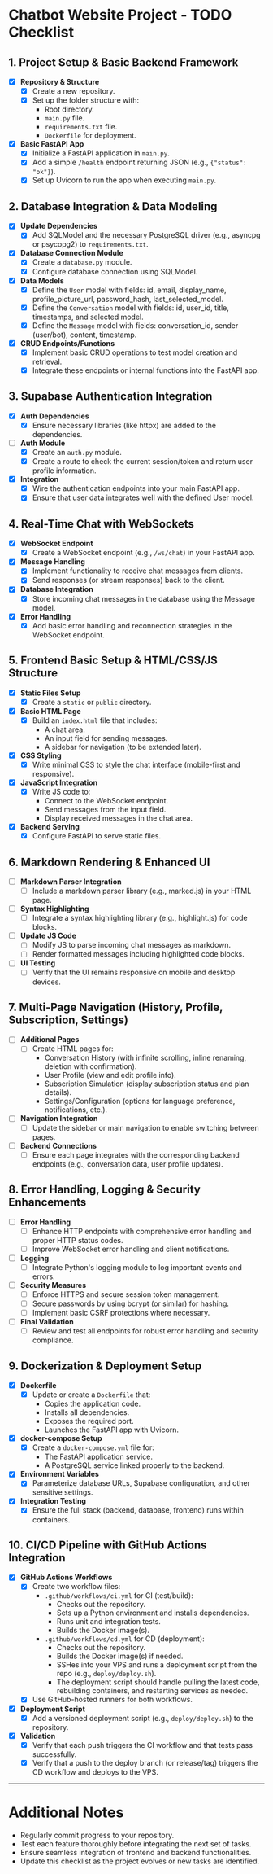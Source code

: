# Chatbot Website Project - TODO Checklist

## 1. Project Setup & Basic Backend Framework
- [x] **Repository & Structure**
  - [x] Create a new repository.
  - [x] Set up the folder structure with:
    - Root directory.
    - `main.py` file.
    - `requirements.txt` file.
    - `Dockerfile` for deployment.
- [x] **Basic FastAPI App**
  - [x] Initialize a FastAPI application in `main.py`.
  - [x] Add a simple `/health` endpoint returning JSON (e.g., `{"status": "ok"}`).
  - [x] Set up Uvicorn to run the app when executing `main.py`.

## 2. Database Integration & Data Modeling
- [x] **Update Dependencies**
  - [x] Add SQLModel and the necessary PostgreSQL driver (e.g., asyncpg or psycopg2) to `requirements.txt`.
- [x] **Database Connection Module**
  - [x] Create a `database.py` module.
  - [x] Configure database connection using SQLModel.
- [x] **Data Models**
  - [x] Define the `User` model with fields: id, email, display_name, profile_picture_url, password_hash, last_selected_model.
  - [x] Define the `Conversation` model with fields: id, user_id, title, timestamps, and selected model.
  - [x] Define the `Message` model with fields: conversation_id, sender (user/bot), content, timestamp.
- [x] **CRUD Endpoints/Functions**
  - [x] Implement basic CRUD operations to test model creation and retrieval.
  - [x] Integrate these endpoints or internal functions into the FastAPI app.

## 3. Supabase Authentication Integration
- [x] **Auth Dependencies**
  - [x] Ensure necessary libraries (like httpx) are added to the dependencies.
- [ ] **Auth Module**
  - [x] Create an `auth.py` module.
  - [x] Create a route to check the current session/token and return user profile information.
- [x] **Integration**
  - [x] Wire the authentication endpoints into your main FastAPI app.
  - [x] Ensure that user data integrates well with the defined User model.

## 4. Real-Time Chat with WebSockets
- [x] **WebSocket Endpoint**
  - [x] Create a WebSocket endpoint (e.g., `/ws/chat`) in your FastAPI app.
- [x] **Message Handling**
  - [x] Implement functionality to receive chat messages from clients.
  - [x] Send responses (or stream responses) back to the client.
- [x] **Database Integration**
  - [x] Store incoming chat messages in the database using the Message model.
- [x] **Error Handling**
  - [x] Add basic error handling and reconnection strategies in the WebSocket endpoint.

## 5. Frontend Basic Setup & HTML/CSS/JS Structure
- [x] **Static Files Setup**
  - [x] Create a `static` or `public` directory.
- [x] **Basic HTML Page**
  - [x] Build an `index.html` file that includes:
    - A chat area.
    - An input field for sending messages.
    - A sidebar for navigation (to be extended later).
- [x] **CSS Styling**
  - [x] Write minimal CSS to style the chat interface (mobile-first and responsive).
- [x] **JavaScript Integration**
  - [x] Write JS code to:
    - Connect to the WebSocket endpoint.
    - Send messages from the input field.
    - Display received messages in the chat area.
- [x] **Backend Serving**
  - [x] Configure FastAPI to serve static files.

## 6. Markdown Rendering & Enhanced UI
- [ ] **Markdown Parser Integration**
  - [ ] Include a markdown parser library (e.g., marked.js) in your HTML page.
- [ ] **Syntax Highlighting**
  - [ ] Integrate a syntax highlighting library (e.g., highlight.js) for code blocks.
- [ ] **Update JS Code**
  - [ ] Modify JS to parse incoming chat messages as markdown.
  - [ ] Render formatted messages including highlighted code blocks.
- [ ] **UI Testing**
  - [ ] Verify that the UI remains responsive on mobile and desktop devices.

## 7. Multi-Page Navigation (History, Profile, Subscription, Settings)
- [ ] **Additional Pages**
  - [ ] Create HTML pages for:
    - Conversation History (with infinite scrolling, inline renaming, deletion with confirmation).
    - User Profile (view and edit profile info).
    - Subscription Simulation (display subscription status and plan details).
    - Settings/Configuration (options for language preference, notifications, etc.).
- [ ] **Navigation Integration**
  - [ ] Update the sidebar or main navigation to enable switching between pages.
- [ ] **Backend Connections**
  - [ ] Ensure each page integrates with the corresponding backend endpoints (e.g., conversation data, user profile updates).

## 8. Error Handling, Logging & Security Enhancements
- [ ] **Error Handling**
  - [ ] Enhance HTTP endpoints with comprehensive error handling and proper HTTP status codes.
  - [ ] Improve WebSocket error handling and client notifications.
- [ ] **Logging**
  - [ ] Integrate Python's logging module to log important events and errors.
- [ ] **Security Measures**
  - [ ] Enforce HTTPS and secure session token management.
  - [ ] Secure passwords by using bcrypt (or similar) for hashing.
  - [ ] Implement basic CSRF protections where necessary.
- [ ] **Final Validation**
  - [ ] Review and test all endpoints for robust error handling and security compliance.

## 9. Dockerization & Deployment Setup
- [x] **Dockerfile**
  - [x] Update or create a `Dockerfile` that:
    - Copies the application code.
    - Installs all dependencies.
    - Exposes the required port.
    - Launches the FastAPI app with Uvicorn.
- [x] **docker-compose Setup**
  - [x] Create a `docker-compose.yml` file for:
    - The FastAPI application service.
    - A PostgreSQL service linked properly to the backend.
- [x] **Environment Variables**
  - [x] Parameterize database URLs, Supabase configuration, and other sensitive settings.
- [x] **Integration Testing**
  - [x] Ensure the full stack (backend, database, frontend) runs within containers.

## 10. CI/CD Pipeline with GitHub Actions Integration
- [x] **GitHub Actions Workflows**
  - [x] Create two workflow files:
    - `.github/workflows/ci.yml` for CI (test/build):
      - Checks out the repository.
      - Sets up a Python environment and installs dependencies.
      - Runs unit and integration tests.
      - Builds the Docker image(s).
    - `.github/workflows/cd.yml` for CD (deployment):
      - Checks out the repository.
      - Builds the Docker image(s) if needed.
      - SSHes into your VPS and runs a deployment script from the repo (e.g., `deploy/deploy.sh`).
      - The deployment script should handle pulling the latest code, rebuilding containers, and restarting services as needed.
  - [x] Use GitHub-hosted runners for both workflows.
- [x] **Deployment Script**
  - [x] Add a versioned deployment script (e.g., `deploy/deploy.sh`) to the repository.
- [x] **Validation**
  - [x] Verify that each push triggers the CI workflow and that tests pass successfully.
  - [x] Verify that a push to the deploy branch (or release/tag) triggers the CD workflow and deploys to the VPS.

---

# Additional Notes
- Regularly commit progress to your repository.
- Test each feature thoroughly before integrating the next set of tasks.
- Ensure seamless integration of frontend and backend functionalities.
- Update this checklist as the project evolves or new tasks are identified.

